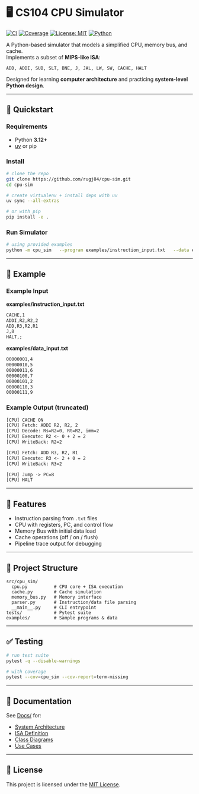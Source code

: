 # 🖥️ CS104 CPU Simulator

[![CI](https://github.com/rugj84/cpu-sim/actions/workflows/ci.yml/badge.svg)](https://github.com/rugj84/cpu-sim/actions/workflows/ci.yml)
[![Coverage](https://img.shields.io/codecov/c/github/rugj84/cpu-sim)](https://app.codecov.io/gh/rugj84/cpu-sim)
[![License: MIT](https://img.shields.io/badge/License-MIT-green.svg)](LICENSE)
[![Python](https://img.shields.io/badge/python-3.12%20%7C%203.13-blue)](pyproject.toml)

A Python-based simulator that models a simplified CPU, memory bus, and cache.  
Implements a subset of **MIPS-like ISA**:

```
ADD, ADDI, SUB, SLT, BNE, J, JAL, LW, SW, CACHE, HALT
```

Designed for learning **computer architecture** and practicing **system-level Python design**.

---

## 🚀 Quickstart

### Requirements
- Python **3.12+**
- [uv](https://github.com/astral-sh/uv) or pip

### Install
```bash
# clone the repo
git clone https://github.com/rugj84/cpu-sim.git
cd cpu-sim

# create virtualenv + install deps with uv
uv sync --all-extras

# or with pip
pip install -e .
```

### Run Simulator
```bash
# using provided examples
python -m cpu_sim   --program examples/instruction_input.txt   --data examples/data_input.txt   --trace
```

---

## 📝 Example

### Example Input

**examples/instruction_input.txt**
```txt
CACHE,1
ADDI,R2,R2,2
ADD,R3,R2,R1
J,8
HALT,;
```

**examples/data_input.txt**
```txt
00000001,4
00000010,5
00000011,6
00000100,7
00000101,2
00000110,3
00000111,9
```

### Example Output (truncated)

```txt
[CPU] CACHE ON
[CPU] Fetch: ADDI R2, R2, 2
[CPU] Decode: Rs=R2=0, Rt=R2, imm=2
[CPU] Execute: R2 <- 0 + 2 = 2
[CPU] WriteBack: R2=2

[CPU] Fetch: ADD R3, R2, R1
[CPU] Execute: R3 <- 2 + 0 = 2
[CPU] WriteBack: R3=2

[CPU] Jump -> PC=8
[CPU] HALT
```

---

## 🧩 Features
- Instruction parsing from `.txt` files
- CPU with registers, PC, and control flow
- Memory Bus with initial data load
- Cache operations (off / on / flush)
- Pipeline trace output for debugging

---

## 📂 Project Structure
```
src/cpu_sim/
  cpu.py          # CPU core + ISA execution
  cache.py        # Cache simulation
  memory_bus.py   # Memory interface
  parser.py       # Instruction/data file parsing
  __main__.py     # CLI entrypoint
tests/            # Pytest suite
examples/         # Sample programs & data
```

---

## ✅ Testing
```bash
# run test suite
pytest -q --disable-warnings

# with coverage
pytest --cov=cpu_sim --cov-report=term-missing
```

---

## 📖 Documentation
See [Docs/](./PM/README.md) for:
- [System Architecture](./PM/Docs/Design/System_Architecture.md)
- [ISA Definition](./PM/Docs/Requirements/ISA_Definition.md)
- [Class Diagrams](./PM/Docs/Design/Class_Diagrams.md)
- [Use Cases](./PM/Docs/Requirements/Use_Cases.md)

---

## 📜 License
This project is licensed under the [MIT License](LICENSE).
